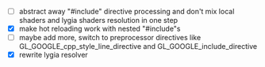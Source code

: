 - [ ] abstract away "#include" directive processing and don't mix local shaders and lygia shaders resolution in one step
- [x] make hot reloading work with nested "#include"s
- [ ] maybe add more, switch to preprocessor directives like GL_GOOGLE_cpp_style_line_directive and GL_GOOGLE_include_directive
- [x] rewrite lygia resolver